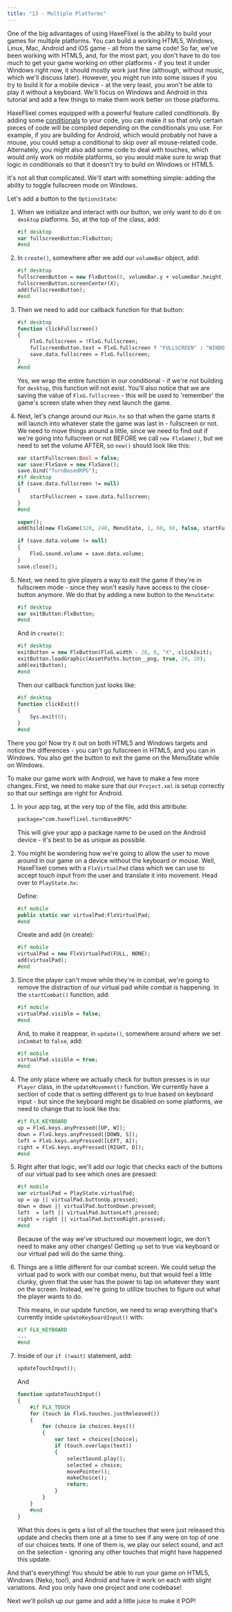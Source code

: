 ```yaml
---
title: "13 - Multiple Platforms"
---
```


One of the big advantages of using HaxeFlixel is the ability to build your games for multiple platforms. You can build a working HTML5, Windows, Linux, Mac, Android and iOS game - all from the same code! So far, we've been working with HTML5, and, for the most part, you don't have to do too much to get your game working on other platforms - if you test it under Windows right now, it should mostly work just fine (although, without music, which we'll discuss later). However, you might run into some issues if you try to build it for a mobile device - at the very least, you won't be able to play it without a keyboard. We'll focus on Windows and Android in this tutorial and add a few things to make them work better on those platforms.

HaxeFlixel comes equipped with a powerful feature called _conditionals_. By adding some [conditionals](/documentation/haxeflixel-conditionals) to your code, you can make it so that only certain pieces of code will be compiled depending on the conditionals you use. For example, if you are building for Android, which would probably not have a mouse, you could setup a conditional to skip over all mouse-related code. Alternately, you might also add some code to deal with touches, which would only work on mobile platforms, so you would make sure to wrap that logic in conditionals so that it doesn't try to build on Windows or HTML5.

It's not all that complicated. We'll start with something simple: adding the ability to toggle fullscreen mode on Windows.

Let's add a button to the `OptionsState`:

1. When we initialize and interact with our button, we only want to do it on `desktop` platforms. So, at the top of the class, add:

	```haxe
	#if desktop
	var fullscreenButton:FlxButton;
	#end
	```

2. In `create()`, somewhere after we add our `volumeBar` object, add:

	```haxe
	#if desktop
	fullscreenButton = new FlxButton(0, volumeBar.y + volumeBar.height + 8, FlxG.fullscreen ? "FULLSCREEN" : "WINDOWED", clickFullscreen);
	fullscreenButton.screenCenter(X);
	add(fullscreenButton);
	#end
	```

3. Then we need to add our callback function for that button:

	```haxe
	#if desktop
	function clickFullscreen()
	{
		FlxG.fullscreen = !FlxG.fullscreen;
		fullscreenButton.text = FlxG.fullscreen ? "FULLSCREEN" : "WINDOWED";
		save.data.fullscreen = FlxG.fullscreen;
	}
	#end
	```

	Yes, we wrap the entire function in our conditional - if we're not building for `desktop`, this function will not exist. You'll also notice that we are saving the value of `FlxG.fullscreen` - this will be used to 'remember' the game's screen state when they next launch the game.

4. Next, let's change around our `Main.hx` so that when the game starts it will launch into whatever state the game was last in - fullscreen or not. We need to move things around a little, since we need to find out if we're going into fullscreen or not BEFORE we call `new FlxGame()`, but we need to set the volume AFTER, so `new()` should look like this:

	```haxe
	var startFullscreen:Bool = false;
	var save:FlxSave = new FlxSave();
	save.bind("TurnBasedRPG");
	#if desktop
	if (save.data.fullscreen != null)
	{
		startFullscreen = save.data.fullscreen;
	}
	#end
	
	super();
	addChild(new FlxGame(320, 240, MenuState, 1, 60, 60, false, startFullscreen));
	
	if (save.data.volume != null)
	{
		FlxG.sound.volume = save.data.volume;
	}
	save.close();
	```

5. Next, we need to give players a way to exit the game if they're in fullscreen mode - since they won't easily have access to the close-button anymore.
We do that by adding a new button to the `MenuState`:

	```haxe
	#if desktop
	var exitButton:FlxButton;
	#end
	```

	And in `create()`:

	```haxe
	#if desktop
	exitButton = new FlxButton(FlxG.width - 28, 8, "X", clickExit);
	exitButton.loadGraphic(AssetPaths.button__png, true, 20, 20);
	add(exitButton);
	#end
	```

	Then our callback function just looks like:

	```haxe
	#if desktop
	function clickExit()
	{
		Sys.exit(0);
	}
	#end
	```

There you go! Now try it out on both HTML5 and Windows targets and notice the differences - you can't go fullscreen in HTML5, and you can in Windows. You also get the button to exit the game on the MenuState while on Windows.

To make our game work with Android, we have to make a few more changes. First, we need to make sure that our `Project.xml` is setup correctly so that our settings are right for Android.

1. In your app tag, at the very top of the file, add this attribute:

	```xml
	package="com.haxeflixel.turnBasedRPG"
	```

	This will give your app a package name to be used on the Android device - it's best to be as unique as possible.

2. You might be wondering how we're going to allow the user to move around in our game on a device without the keyboard or mouse. Well, HaxeFlixel comes with a `FlxVirtualPad` class which we can use to accept touch input from the user and translate it into movement. Head over to `PlayState.hx`:

	Define:
	
	```haxe
	#if mobile
	public static var virtualPad:FlxVirtualPad;
	#end
	```
	
	Create and add (in create):

	```haxe
	#if mobile
	virtualPad = new FlxVirtualPad(FULL, NONE);
	add(virtualPad);
	#end
	```

3. Since the player can't move while they're in combat, we're going to remove the distraction of our virtual pad while combat is happening. In the `startCombat()` function, add:

	```haxe
	#if mobile
	virtualPad.visible = false;
	#end
	```

	And, to make it reappear, in `update()`, somewhere around where we set `inCombat` to `false`, add:

	```haxe
	#if mobile
	virtualPad.visible = true;
	#end
	```

4. The only place where we actually check for button presses is in our `Player` class, in the `updateMovement()` function. We currently have a section of code that is setting different  gs to true based on keyboard input - but since the keyboard might be disabled on some platforms, we need to change that to look like this:

	```haxe
	#if FLX_KEYBOARD
	up = FlxG.keys.anyPressed([UP, W]);
	down = FlxG.keys.anyPressed([DOWN, S]);
	left = FlxG.keys.anyPressed([LEFT, A]);
	right = FlxG.keys.anyPressed([RIGHT, D]);
	#end
	```

5. Right after that logic, we'll add our logic that checks each of the buttons of our virtual pad to see which ones are pressed:

	```haxe
	#if mobile
	var virtualPad = PlayState.virtualPad;
	up = up || virtualPad.buttonUp.pressed;
	down = down || virtualPad.buttonDown.pressed;
	left  = left || virtualPad.buttonLeft.pressed;
	right = right || virtualPad.buttonRight.pressed;
	#end
	```

	Because of the way we've structured our movement logic, we don't need to make any other changes! Getting `up` set to true via keyboard or our virtual pad will do the same thing.

6. Things are a little different for our combat screen. We could setup the virtual pad to work with our combat menu, but that would feel a little clunky, given that the user has the power to tap on whatever they want on the screen. Instead, we're going to utilize touches to figure out what the player wants to do.
	
	This means, in our update function, we need to wrap everything that's currently inside `updateKeyboardInput()` with:

	```haxe
	#if FLX_KEYBOARD
	...
	#end
	```

7. Inside of our `if (!wait)` statement, add:

	```haxe
	updateTouchInput();
	```

	And 

	```haxe
	function updateTouchInput()
	{
		#if FLX_TOUCH
		for (touch in FlxG.touches.justReleased())
		{
			for (choice in choices.keys())
			{
				var text = choices[choice];
				if (touch.overlaps(text))
				{
					selectSound.play();
					selected = choice;
					movePointer();
					makeChoice();
					return;
				}
			}
		}
		#end
	}
	```

	What this does is gets a list of all the touches that were just released this update and checks them one at a time to see if any were on top of one of our choices texts. If one of them is, we play our select sound, and act on the selection - ignoring any other touches that might have happened this update.

And that's everything! You should be able to run your game on HTML5, Windows (Neko, too!), and Android and have it work on each with slight variations. And you only have one project and one codebase!

Next we'll polish up our game and add a little juice to make it POP!
